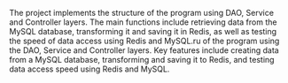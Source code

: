 The project implements the structure of the program using DAO, Service and Controller layers. The main functions include retrieving data from the MySQL database, transforming it and saving it in Redis, as well as testing the speed of data access using Redis and MySQL.ru of the program using the DAO, Service and Controller layers. Key features include creating data from a MySQL database, transforming and saving it to Redis, and testing data access speed using Redis and MySQL.
